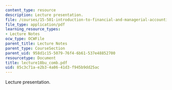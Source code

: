 ```yaml
---
content_type: resource
description: Lecture presentation.
file: /courses/15-501-introduction-to-financial-and-managerial-accounting-spring-2004/85c3c71ae2b34a8641d3f945b9dd25ac_lecture18bu_comb.pdf
file_type: application/pdf
learning_resource_types:
- Lecture Notes
ocw_type: OCWFile
parent_title: Lecture Notes
parent_type: CourseSection
parent_uid: 958d1c15-5079-76f4-6b61-537e48852700
resourcetype: Document
title: lecture18bu_comb.pdf
uid: 85c3c71a-e2b3-4a86-41d3-f945b9dd25ac
---
```

Lecture presentation.